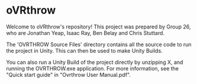 # oVRthrow

Welcome to oVRthrow's repository! This project was prepared by Group 26, who are Jonathan Yeap, Isaac Ray, Ben Belay and Chris Stuttard. 

The 'OVRTHROW Source Files' directory contains all the source code to run the project in Unity. This can then be used to make Unity Builds.

You can also run a Unity Build of the project directly by unzipping X, and running the OVRTHROW.exe application. For more information, see the "Quick start guide" in "Ovrthrow User Manual.pdf". 


